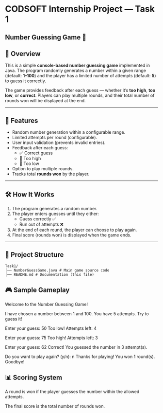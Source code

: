 # CODSOFT Internship Project — Task 1  

## Number Guessing Game 🎯

## 📌 Overview
This is a simple **console-based number guessing game** implemented in Java. The program randomly generates a number within a given range (default: **1–100**) and the player has a limited number of attempts (default: **5**) to guess it correctly.

The game provides feedback after each guess — whether it’s **too high**, **too low**, or **correct**. Players can play multiple rounds, and their total number of rounds won will be displayed at the end.

---

## 🚀 Features
- Random number generation within a configurable range.
- Limited attempts per round (configurable).
- User input validation (prevents invalid entries).
- Feedback after each guess:
  - ✅ Correct guess
  - 🔼 Too high
  - 🔽 Too low
- Option to play multiple rounds.
- Tracks total **rounds won** by the player.

---

## 🛠️ How It Works
1. The program generates a random number.
2. The player enters guesses until they either:
   - Guess correctly ✅
   - Run out of attempts ❌
3. At the end of each round, the player can choose to play again.
4. Final score (rounds won) is displayed when the game ends.

---

## 📂 Project Structure

```
Task1/
│── NumberGuessGame.java # Main game source code
│── README.md # Documentation (this file)
```



## 🎮 Sample Gameplay

Welcome to the Number Guessing Game!

I have chosen a number between 1 and 100.
You have 5 attempts. Try to guess it!

Enter your guess: 50
Too low!
Attempts left: 4

Enter your guess: 75
Too high!
Attempts left: 3

Enter your guess: 62
Correct! You guessed the number in 3 attempt(s).

Do you want to play again? (y/n): n
Thanks for playing! You won 1 round(s). Goodbye!


## 📊 Scoring System

A round is won if the player guesses the number within the allowed attempts.

The final score is the total number of rounds won.


